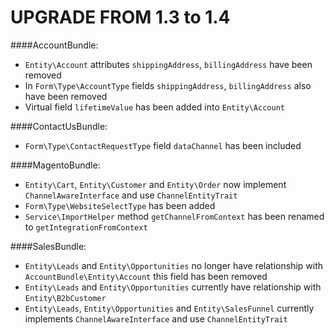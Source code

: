 UPGRADE FROM 1.3 to 1.4
=======================

####AccountBundle:
- `Entity\Account` attributes `shippingAddress`, `billingAddress` have been removed
- In `Form\Type\AccountType` fields `shippingAddress`, `billingAddress` also have been removed
- Virtual field `lifetimeValue` has been added into `Entity\Account`

####ContactUsBundle:
- `Form\Type\ContactRequestType` field `dataChannel` has been included

####MagentoBundle:
- `Entity\Cart`, `Entity\Customer` and `Entity\Order` now implement `ChannelAwareInterface` and use `ChannelEntityTrait`
- `Form\Type\WebsiteSelectType` has been added
- `Service\ImportHelper` method `getChannelFromContext` has been renamed to `getIntegrationFromContext`

####SalesBundle:
- `Entity\Leads` and `Entity\Opportunities` no longer have relationship with `AccountBundle\Entity\Account` this field has been removed
- `Entity\Leads` and `Entity\Opportunities` currently have relationship with `Entity\B2bCustomer`
- `Entity\Leads`, `Entity\Opportunities` and `Entity\SalesFunnel` currently implements `ChannelAwareInterface` and use `ChannelEntityTrait`

